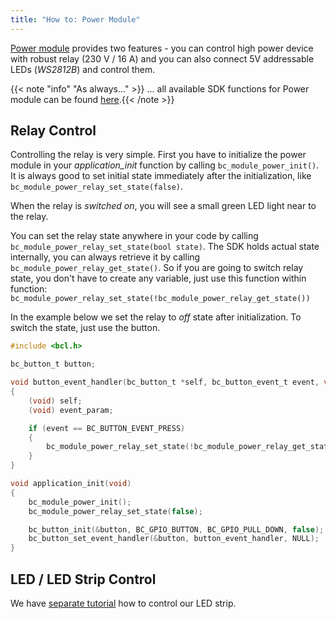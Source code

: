 ```yaml
---
title: "How to: Power Module"
---
```


[Power module](../../hardware/about-power-module/) provides two features - you can control high power device with robust relay (230 V / 16 A) and you can also connect 5V addressable LEDs (*WS2812B*) and control them.

{{< note "info" "As always..." >}}
... all available SDK functions for Power module can be found [here](https://sdk.bigclown.com/group__bc__module__power.html).{{< /note >}}


## Relay Control
Controlling the relay is very simple. First you have to initialize the power module in your *application_init* function by calling `bc_module_power_init()`. It is always good to set initial state immediately after the initialization, like `bc_module_power_relay_set_state(false)`.

When the relay is *switched on*, you will see a small green LED light near to the relay.

You can set the relay state anywhere in your code by calling `bc_module_power_relay_set_state(bool state)`.
The SDK holds actual state internally, you can always retrieve it by calling `bc_module_power_relay_get_state()`. So if you are going to switch relay state, you don't have to create any variable, just use this function within function:
`bc_module_power_relay_set_state(!bc_module_power_relay_get_state())`


In the example below we set the relay to *off* state after initialization. To switch the state, just use the button.

```c
#include <bcl.h>

bc_button_t button;

void button_event_handler(bc_button_t *self, bc_button_event_t event, void *event_param)
{
    (void) self;
    (void) event_param;

    if (event == BC_BUTTON_EVENT_PRESS)
    {
        bc_module_power_relay_set_state(!bc_module_power_relay_get_state());
    }
}

void application_init(void)
{
    bc_module_power_init();
    bc_module_power_relay_set_state(false);

    bc_button_init(&button, BC_GPIO_BUTTON, BC_GPIO_PULL_DOWN, false);
    bc_button_set_event_handler(&button, button_event_handler, NULL);
}
```


## LED / LED Strip Control
We have [separate tutorial](../../firmware/how-to-smart-led-strip/) how to control our LED strip.